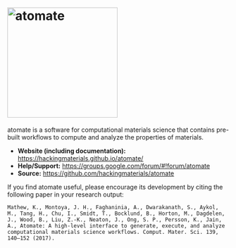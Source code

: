 # <img alt="atomate" src="docs_rst/_static/atomate_logo_small.png" width="250">

atomate is a software for computational materials science that contains pre-built workflows to compute and analyze the properties of materials.

- **Website (including documentation):** https://hackingmaterials.github.io/atomate/
- **Help/Support:** https://groups.google.com/forum/#!forum/atomate
- **Source:** https://github.com/hackingmaterials/atomate

If you find atomate useful, please encourage its development by citing the following paper in your research output:

```
Mathew, K., Montoya, J. H., Faghaninia, A., Dwarakanath, S., Aykol, M., Tang, H., Chu, I., Smidt, T., Bocklund, B., Horton, M., Dagdelen, J., Wood, B., Liu, Z.-K., Neaton, J., Ong, S. P., Persson, K., Jain, A., Atomate: A high-level interface to generate, execute, and analyze computational materials science workflows. Comput. Mater. Sci. 139, 140–152 (2017).
```

